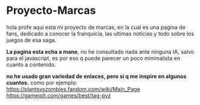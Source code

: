 # Proyecto-Marcas

hola profe aqui esta mi proyecto de marcas, en la cual es una pagina de fans, dedicado a conocer la franquicia, las ultimas noticias y todo sobre los juegos de esa saga.

**La pagina esta echa a mano**, no he consultado nada ante ninguna IA, salvo para el javascript, es por eso q puede parecer un poco minimalista en cuanto a contenido.

**no he usado gran variedad de enlaces, pero si q me inspire en algunos cuantos.**
como por ejemplo:
https://plantsvszombies.fandom.com/wiki/Main_Page
https://gamejolt.com/games/best/tag-pvz
